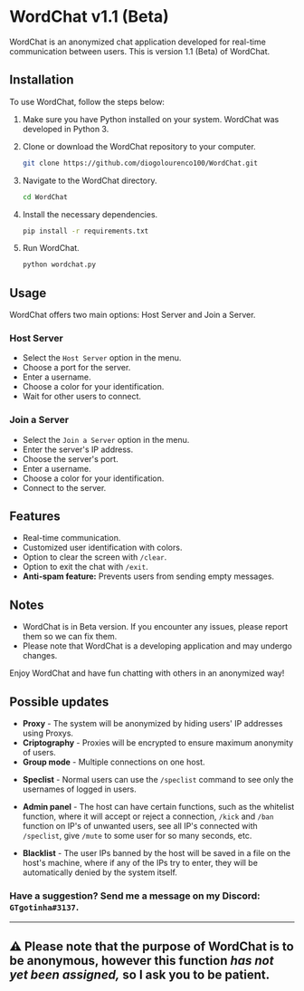 # WordChat v1.1 (Beta)

WordChat is an anonymized chat application developed for real-time communication between users. This is version 1.1 (Beta) of WordChat.

## Installation

To use WordChat, follow the steps below:

1. Make sure you have Python installed on your system. WordChat was developed in Python 3.

2. Clone or download the WordChat repository to your computer.

    ```bash
    git clone https://github.com/diogolourenco100/WordChat.git
    ```

3. Navigate to the WordChat directory.

    ```bash
    cd WordChat
    ```

4. Install the necessary dependencies.

    ```bash
    pip install -r requirements.txt
    ```

5. Run WordChat.

    ```bash
    python wordchat.py
    ```

## Usage

WordChat offers two main options: Host Server and Join a Server.

### Host Server

- Select the `Host Server` option in the menu.
- Choose a port for the server.
- Enter a username.
- Choose a color for your identification.
- Wait for other users to connect.

### Join a Server

- Select the `Join a Server` option in the menu.
- Enter the server's IP address.
- Choose the server's port.
- Enter a username.
- Choose a color for your identification.
- Connect to the server.

## Features

- Real-time communication.
- Customized user identification with colors.
- Option to clear the screen with ```/clear```.
- Option to exit the chat with ```/exit```.
- **Anti-spam feature:** Prevents users from sending empty messages.

## Notes

- WordChat is in Beta version. If you encounter any issues, please report them so we can fix them.
- Please note that WordChat is a developing application and may undergo changes.

Enjoy WordChat and have fun chatting with others in an anonymized way!

## Possible updates

- **Proxy** - The system will be anonymized by hiding users' IP addresses using Proxys.
- **Criptography** - Proxies will be encrypted to ensure maximum anonymity of users.
- **Group mode** - Multiple connections on one host.
+ **Speclist** - Normal users can use the ``/speclist`` command to see only the usernames of logged in users.
- **Admin panel** - The host can have certain functions, such as the whitelist function, where it will accept or reject a connection, ``/kick`` and ``/ban`` function on IP's of unwanted users, see all IP's connected with ``/speclist``, give ``/mute`` to some user for so many seconds, etc.
+ **Blacklist** - The user IPs banned by the host will be saved in a file on the host's machine, where if any of the IPs try to enter, they will be automatically denied by the system itself.

### Have a suggestion? Send me a message on my Discord: `GTgotinha#3137`.

---

## ⚠️ Please note that the purpose of WordChat is to be anonymous, however this function ***has not yet been assigned,*** so I ask you to be patient.
